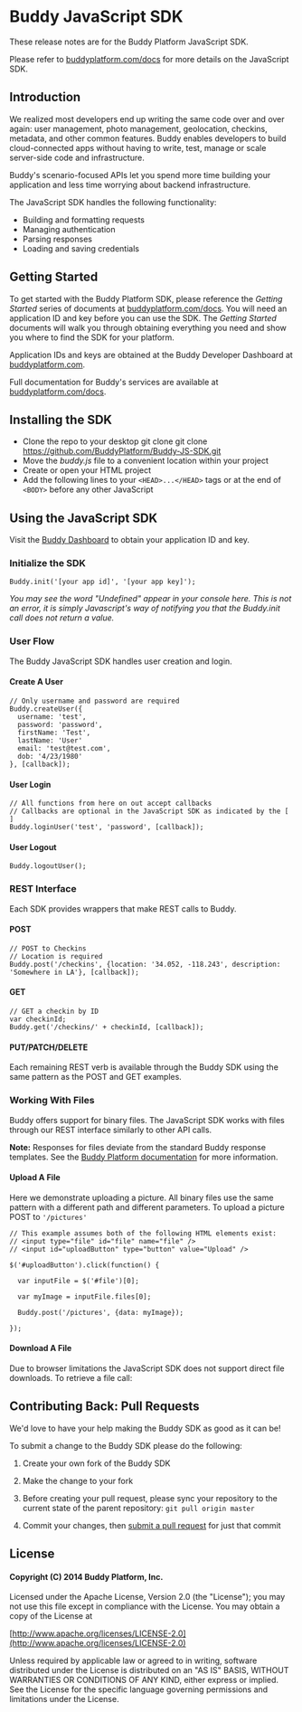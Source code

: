 # Buddy JavaScript SDK
These release notes are for the Buddy Platform JavaScript SDK.

Please refer to [buddyplatform.com/docs](https://buddyplatform.com/docs) for more details on the JavaScript SDK.

## Introduction

We realized most developers end up writing the same code over and over again: user management, photo management, geolocation, checkins, metadata, and other common features. Buddy enables developers to build cloud-connected apps without having to write, test, manage or scale server-side code and infrastructure.

Buddy's scenario-focused APIs let you spend more time building your application and less time worrying about backend infrastructure.

The JavaScript SDK handles the following functionality:

* Building and formatting requests
* Managing authentication
* Parsing responses
* Loading and saving credentials

## Getting Started

To get started with the Buddy Platform SDK, please reference the _Getting Started_ series of documents at [buddyplatform.com/docs](https://buddyplatform.com/docs). You will need an application ID and key before you can use the SDK. The _Getting Started_ documents will walk you through obtaining everything you need and show you where to find the SDK for your platform.

Application IDs and keys are obtained at the Buddy Developer Dashboard at [buddyplatform.com](https://buddyplatform.com/login).

Full documentation for Buddy's services are available at [buddyplatform.com/docs](https://buddyplatform.com/docs).

## Installing the SDK

* Clone the repo to your desktop
    git clone git clone https://github.com/BuddyPlatform/Buddy-JS-SDK.git
* Move the *buddy.js* file to a convenient location within your project
* Create or open your HTML project
* Add the following lines to your `<HEAD>...</HEAD>` tags or at the end of `<BODY>` before any other JavaScript
    <script src="http://ajax.googleapis.com/ajax/libs/jquery/1.10.2/jquery.min.js"></script>
    <script src="buddy.js"></script>

## Using the JavaScript SDK

Visit the [Buddy Dashboard](https://buddyplatform.com) to obtain your application ID and key.

### Initialize the SDK

`Buddy.init('[your app id]', '[your app key]');`

*You may see the word "Undefined" appear in your console here. This is not an error, it is simply Javascript's way of notifying you that the Buddy.init call does not return a value.*

### User Flow

The Buddy JavaScript SDK handles user creation and login.

#### Create A User
	
	// Only username and password are required
	Buddy.createUser({
	  username: 'test',
	  password: 'password',
	  firstName: 'Test',
	  lastName: 'User'
	  email: 'test@test.com',
	  dob: '4/23/1980'
	}, [callback]);

#### User Login
	
	// All functions from here on out accept callbacks
	// Callbacks are optional in the JavaScript SDK as indicated by the [ ]
	Buddy.loginUser('test', 'password', [callback]);

#### User Logout

	Buddy.logoutUser();

### REST Interface

Each SDK provides wrappers that make REST calls to Buddy.

#### POST

	// POST to Checkins
	// Location is required
	Buddy.post('/checkins', {location: '34.052, -118.243', description: 'Somewhere in LA'}, [callback]);

#### GET

	// GET a checkin by ID
	var checkinId;
	Buddy.get('/checkins/' + checkinId, [callback]);

#### PUT/PATCH/DELETE

Each remaining REST verb is available through the Buddy SDK using the same pattern as the POST and GET examples.

### Working With Files

Buddy offers support for binary files. The JavaScript SDK works with files through our REST interface similarly to other API calls.

**Note:** Responses for files deviate from the standard Buddy response templates. See the [Buddy Platform documentation](https://buddyplatform.com/docs) for more information.

#### Upload A File

Here we demonstrate uploading a picture. All binary files use the same pattern with a different path and different parameters. To upload a picture POST to `'/pictures'`

	// This example assumes both of the following HTML elements exist:
	// <input type="file" id="file" name="file" />
	// <input id="uploadButton" type="button" value="Upload" />

	$('#uploadButton').click(function() {
	  
	  var inputFile = $('#file')[0];
	  
	  var myImage = inputFile.files[0];
	  
	  Buddy.post('/pictures', {data: myImage});  
	  
	});

#### Download A File

Due to browser limitations the JavaScript SDK does not support direct file downloads. To retrieve a file call:


## Contributing Back: Pull Requests

We'd love to have your help making the Buddy SDK as good as it can be!

To submit a change to the Buddy SDK please do the following:

1) Create your own fork of the Buddy SDK

2) Make the change to your fork

3) Before creating your pull request, please sync your repository to the current state of the parent repository: `git pull origin master`

4) Commit your changes, then [submit a pull request](https://help.github.com/articles/using-pull-requests) for just that commit

## License

#### Copyright (C) 2014 Buddy Platform, Inc.

Licensed under the Apache License, Version 2.0 (the "License"); you may not
use this file except in compliance with the License. You may obtain a copy of
the License at

  [http://www.apache.org/licenses/LICENSE-2.0](http://www.apache.org/licenses/LICENSE-2.0)

Unless required by applicable law or agreed to in writing, software
distributed under the License is distributed on an "AS IS" BASIS, WITHOUT
WARRANTIES OR CONDITIONS OF ANY KIND, either express or implied. See the
License for the specific language governing permissions and limitations under
the License.


